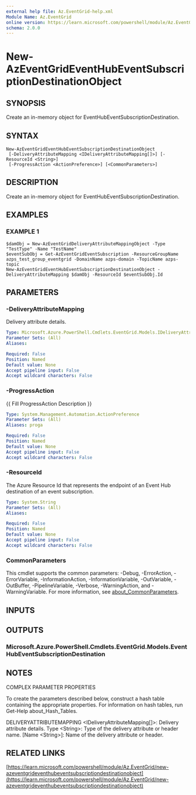 ```yaml
---
external help file: Az.EventGrid-help.xml
Module Name: Az.EventGrid
online version: https://learn.microsoft.com/powershell/module/Az.EventGrid/new-azeventgrideventhubeventsubscriptiondestinationobject
schema: 2.0.0
---
```


# New-AzEventGridEventHubEventSubscriptionDestinationObject

## SYNOPSIS
Create an in-memory object for EventHubEventSubscriptionDestination.

## SYNTAX

```
New-AzEventGridEventHubEventSubscriptionDestinationObject
 [-DeliveryAttributeMapping <IDeliveryAttributeMapping[]>] [-ResourceId <String>]
 [-ProgressAction <ActionPreference>] [<CommonParameters>]
```

## DESCRIPTION
Create an in-memory object for EventHubEventSubscriptionDestination.

## EXAMPLES

### EXAMPLE 1
```
$damObj = New-AzEventGridDeliveryAttributeMappingObject -Type "TestType" -Name "TestName"
$eventSubObj = Get-AzEventGridEventSubscription -ResourceGroupName azps_test_group_eventgrid -DomainName azps-domain -TopicName azps-topic
New-AzEventGridEventHubEventSubscriptionDestinationObject -DeliveryAttributeMapping $damObj -ResourceId $eventSubObj.Id
```

## PARAMETERS

### -DeliveryAttributeMapping
Delivery attribute details.

```yaml
Type: Microsoft.Azure.PowerShell.Cmdlets.EventGrid.Models.IDeliveryAttributeMapping[]
Parameter Sets: (All)
Aliases:

Required: False
Position: Named
Default value: None
Accept pipeline input: False
Accept wildcard characters: False
```

### -ProgressAction
{{ Fill ProgressAction Description }}

```yaml
Type: System.Management.Automation.ActionPreference
Parameter Sets: (All)
Aliases: proga

Required: False
Position: Named
Default value: None
Accept pipeline input: False
Accept wildcard characters: False
```

### -ResourceId
The Azure Resource Id that represents the endpoint of an Event Hub destination of an event subscription.

```yaml
Type: System.String
Parameter Sets: (All)
Aliases:

Required: False
Position: Named
Default value: None
Accept pipeline input: False
Accept wildcard characters: False
```

### CommonParameters
This cmdlet supports the common parameters: -Debug, -ErrorAction, -ErrorVariable, -InformationAction, -InformationVariable, -OutVariable, -OutBuffer, -PipelineVariable, -Verbose, -WarningAction, and -WarningVariable. For more information, see [about_CommonParameters](http://go.microsoft.com/fwlink/?LinkID=113216).

## INPUTS

## OUTPUTS

### Microsoft.Azure.PowerShell.Cmdlets.EventGrid.Models.EventHubEventSubscriptionDestination
## NOTES
COMPLEX PARAMETER PROPERTIES

To create the parameters described below, construct a hash table containing the appropriate properties.
For information on hash tables, run Get-Help about_Hash_Tables.

DELIVERYATTRIBUTEMAPPING \<IDeliveryAttributeMapping\[\]\>: Delivery attribute details.
  Type \<String\>: Type of the delivery attribute or header name.
  \[Name \<String\>\]: Name of the delivery attribute or header.

## RELATED LINKS

[https://learn.microsoft.com/powershell/module/Az.EventGrid/new-azeventgrideventhubeventsubscriptiondestinationobject](https://learn.microsoft.com/powershell/module/Az.EventGrid/new-azeventgrideventhubeventsubscriptiondestinationobject)

